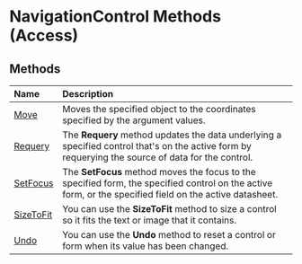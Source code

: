 
# NavigationControl Methods (Access)

## Methods



|**Name**|**Description**|
|:-----|:-----|
|[Move](bbf4e87e-8468-7cfd-7cd4-5f423a6517c8.md)|Moves the specified object to the coordinates specified by the argument values.|
|[Requery](613e89e1-5e02-d2da-4881-c77f3d8cb55e.md)|The  **Requery** method updates the data underlying a specified control that's on the active form by requerying the source of data for the control.|
|[SetFocus](74232b27-17f4-78fc-9c42-0aabaad56257.md)|The  **SetFocus** method moves the focus to the specified form, the specified control on the active form, or the specified field on the active datasheet.|
|[SizeToFit](690d17ca-866d-2f8e-fc54-a5cc166b6ad1.md)|You can use the  **SizeToFit** method to size a control so it fits the text or image that it contains.|
|[Undo](d15daeaf-5c78-5833-9fed-d57d2996e60b.md)|You can use the  **Undo** method to reset a control or form when its value has been changed.|
